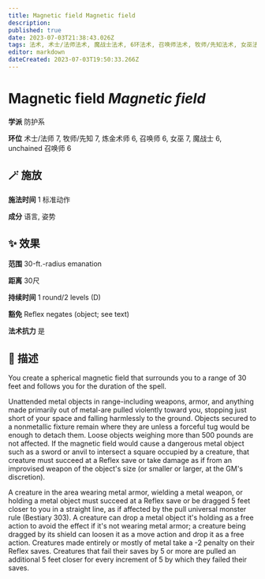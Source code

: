 ```yaml
---
title: Magnetic field Magnetic field
description: 
published: true
date: 2023-07-03T21:38:43.026Z
tags: 法术, 术士/法师法术, 魔战士法术, 6环法术, 召唤师法术, 牧师/先知法术, 女巫法术, unchained 召唤师法术, 防护系, 炼金术师法术, 7环法术
editor: markdown
dateCreated: 2023-07-03T19:50:33.266Z
---
```


# **Magnetic field** *Magnetic field*

**学派** 防护系 

**环位** 术士/法师 7, 牧师/先知 7, 炼金术师 6, 召唤师 6, 女巫 7, 魔战士 6, unchained 召唤师 6

## 🪄 施放

**施法时间** 1 标准动作

**成分** 语言, 姿势

## ✨ 效果  

**范围** 30-ft.-radius emanation

**距离** 30尺  

**持续时间** 1 round/2 levels (D) 

**豁免** Reflex negates (object; see text)

**法术抗力** 是

## 📖 描述

You create a spherical magnetic field that surrounds you to a range of 30 feet and follows you for the duration of the spell.

Unattended metal objects in range-including weapons, armor, and anything made primarily out of metal-are pulled violently toward you, stopping just short of your space and falling harmlessly to the ground. Objects secured to a nonmetallic fixture remain where they are unless a forceful tug would be enough to detach them. Loose objects weighing more than 500 pounds are not affected. If the magnetic field would cause a dangerous metal object such as a sword or anvil to intersect a square occupied by a creature, that creature must succeed at a Reflex save or take damage as if from an improvised weapon of the object's size (or smaller or larger, at the GM's discretion).

A creature in the area wearing metal armor, wielding a metal weapon, or holding a metal object must succeed at a Reflex save or be dragged 5 feet closer to you in a straight line, as if affected by the pull universal monster rule (Bestiary 303). A creature can drop a metal object it's holding as a free action to avoid the effect if it's not wearing metal armor; a creature being dragged by its shield can loosen it as a move action and drop it as a free action. Creatures made entirely or mostly of metal take a -2 penalty on their Reflex saves. Creatures that fail their saves by 5 or more are pulled an additional 5 feet closer for every increment of 5 by which they failed their saves.
    